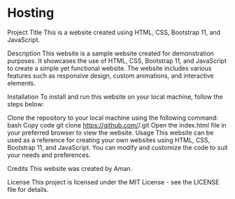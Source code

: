 # Hosting

Project Title
This is a website created using HTML, CSS, Bootstrap 11, and JavaScript.

Description
This website is a sample website created for demonstration purposes. It showcases the use of HTML, CSS, Bootstrap 11, and JavaScript to create a simple yet functional website. The website includes various features such as responsive design, custom animations, and interactive elements.

Installation
To install and run this website on your local machine, follow the steps below:

Clone the repository to your local machine using the following command:
bash
Copy code
git clone https://github.com/<username>/<repository-name>.git
Open the index.html file in your preferred browser to view the website.
Usage
This website can be used as a reference for creating your own websites using HTML, CSS, Bootstrap 11, and JavaScript. You can modify and customize the code to suit your needs and preferences.

Credits
This website was created by Aman.

License
This project is licensed under the MIT License - see the LICENSE file for details.





